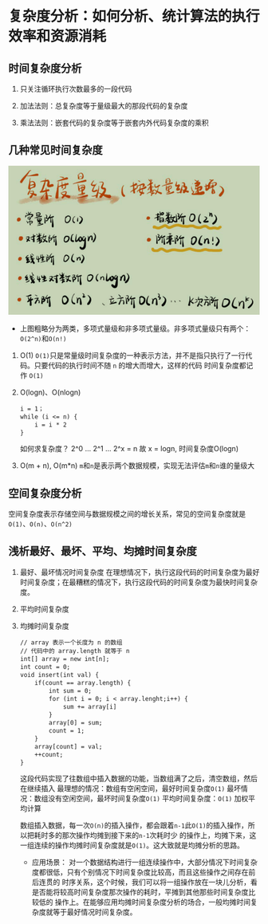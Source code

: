 # 复杂度分析：如何分析、统计算法的执行效率和资源消耗

## 时间复杂度分析

1. 只关注循环执行次数最多的一段代码

2. 加法法则：总复杂度等于量级最大的那段代码的复杂度

3. 乘法法则：嵌套代码的复杂度等于嵌套内外代码复杂度的乘积

## 几种常见时间复杂度
    
![time_complex](../images/03-01.png)

- 上图粗略分为两类，多项式量级和非多项式量级。非多项式量级只有两个：`O(2^n)`和`O(n!)`

1. O(1)
    `O(1)`只是常量级时间复杂度的一种表示方法，并不是指只执行了一行代码。只要代码的执行时间不随 `n` 的增大而增大，这样的代码
   时间复杂度都记作 `O(1)`
   
2. O(logn)、O(nlogn)
    ```
    i = 1；
    while (i <= n) {
        i = i * 2
   }
    ```
   如何求复杂度？ 2^0 ... 2^1  ...  2^x = n  故 x = logn, 时间复杂度O(logn)

3. O(m + n), O(m*n)
   `m`和`n`是表示两个数据规模，实现无法评估`m`和`n`谁的量级大
   
## 空间复杂度分析

空间复杂度表示存储空间与数据规模之间的增长关系，常见的空间复杂度就是`O(1)`、`O(n)`、`O(n^2)`

## 浅析最好、最坏、平均、均摊时间复杂度

1. 最好、最坏情况时间复杂度
    在理想情况下，执行这段代码的时间复杂度为最好时间复杂度；在最糟糕的情况下，执行这段代码的时间复杂度为最快时间复杂度。
   
2. 平均时间复杂度
    
3. 均摊时间复杂度
    ```
    // array 表示一个长度为 n 的数组
    // 代码中的 array.length 就等于 n
    int[] array = new int[n];
    int count = 0;
    void insert(int val) {
        if(count == array.length) {
            int sum = 0;
            for (int i = 0; i < array.lenght;i++) {
                sum += array[i]
            }
            array[0] = sum;
            count = 1;
        }
        array[count] = val;
        ++count;
   }
    ```
   这段代码实现了往数组中插入数据的功能，当数组满了之后，清空数组，然后在继续插入
   最理想的情况：数组有空闲空间，最好时间复杂度`O(1)`
   最坏情况：数组没有空闲空间，最坏时间复杂度`O(1)`
   平均时间复杂度：`O(1)` 加权平均计算
   
    数组插入数据，每一次`O(n)`的插入操作，都会跟着`n-1`此`O(1)`的插入操作，所以把耗时多的那次操作均摊到接下来的`n-1`次耗时少
   的操作上，均摊下来，这一组连续的操作均摊时间复杂度就是`O(1)`。这大致就是均摊分析的思路。
   - 应用场景：
     对一个数据结构进行一组连续操作中，大部分情况下时间复杂度都很低，只有个别情况下时间复杂度比较高，而且这些操作之间存在前后连贯的
     时序关系，这个时候，我们可以将一组操作放在一块儿分析，看是否能将较高时间复杂度那次操作的耗时，平摊到其他那些时间复杂度比较低的
     操作上。在能够应用均摊时间复杂度分析的场合，一般均摊时间复杂度就等于最好情况时间复杂度。
     
